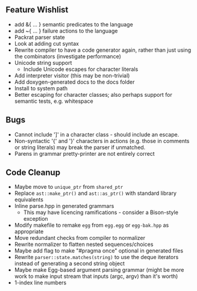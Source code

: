 ## Feature Wishlist ##
- add &{ ... } semantic predicates to the language
- add ~{ ... } failure actions to the language
- Packrat parser state
- Look at adding cut syntax
- Rewrite compiler to have a code generator again, rather than just using the combinators (investigate performance)
- Unicode string support
  - Include Unicode escapes for character literals
- Add interpreter visitor (this may be non-trivial)
- Add doxygen-generated docs to the docs folder
- Install to system path
- Better escaping for character classes; also perhaps support for semantic tests, e.g. whitespace

## Bugs ##
- Cannot include ']' in a character class - should include an escape.
- Non-syntactic '{' and '}' characters in actions (e.g. those in comments or string literals) may break the parser if unmatched.
- Parens in grammar pretty-printer are not entirely correct

## Code Cleanup ##
- Maybe move to `unique_ptr` from `shared_ptr`
- Replace `ast::make_ptr()` and `ast::as_ptr()` with standard library equivalents
- Inline parse.hpp in generated grammars
  - This may have licencing ramifications - consider a Bison-style exception
- Modify makefile to remake `egg` from `egg.egg` or `egg-bak.hpp` as appropriate
- Move redundant checks from compiler to normalizer
- Rewrite normalizer to flatten nested sequences/choices
- Maybe add flag to make "#pragma once" optional in generated files
- Rewrite `parser::state.matches(string)` to use the deque iterators instead of generating a second string object
- Maybe make Egg-based argument parsing grammar (might be more work to make input stream that inputs (argc, argv) than it's worth)
- 1-index line numbers
